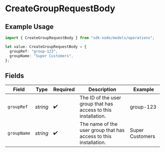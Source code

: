 # CreateGroupRequestBody

## Example Usage

```typescript
import { CreateGroupRequestBody } from "sdk-node/models/operations";

let value: CreateGroupRequestBody = {
  groupRef: "group-123",
  groupName: "Super Customers",
};
```

## Fields

| Field                                                            | Type                                                             | Required                                                         | Description                                                      | Example                                                          |
| ---------------------------------------------------------------- | ---------------------------------------------------------------- | ---------------------------------------------------------------- | ---------------------------------------------------------------- | ---------------------------------------------------------------- |
| `groupRef`                                                       | *string*                                                         | :heavy_check_mark:                                               | The ID of the user group that has access to this installation.   | group-123                                                        |
| `groupName`                                                      | *string*                                                         | :heavy_check_mark:                                               | The name of the user group that has access to this installation. | Super Customers                                                  |
